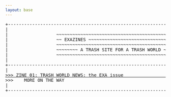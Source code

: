 ```yaml
---
layout: base
---
```

<pre>
+------------------------------------------------------------------------------+
|                                                                              |
|                  ~~~~~~~~~~~~~~~~~~~~~~~~~~~~~~~~~~~~~~~~~~                  |
|                  ~~ EXAZINES ~~~~~~~~~~~~~~~~~~~~~~~~~~~~~~                  |
|                  ~~~~~~~~~~~~~~~~~~~~~~~~~~~~~~~~~~~~~~~~~~                  |
|                  ~~~~~~~~ A TRASH SITE FOR A TRASH WORLD ~~                  |
|                  ~~~~~~~~~~~~~~~~~~~~~~~~~~~~~~~~~~~~~~~~~~                  |
|                                                                              |
+------------------------------------------------------------------------------+
|                                                                              |
<a href="/zine01.html" class="hoverable">&gt;&gt;&gt; ZINE 01: TRASH WORLD NEWS: the EXA issue                                 &lt;&lt;&lt;</a>
>>>    MORE ON THE WAY                                                       <<<
|                                                                              |
+------------------------------------------------------------------------------+
</pre>

